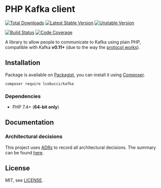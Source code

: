 # PHP Kafka client

[![Total Downloads]](https://packagist.org/packages/lcobucci/kafka)
[![Latest Stable Version]](https://packagist.org/packages/lcobucci/kafka)
[![Unstable Version]](https://packagist.org/packages/lcobucci/kafka)


[![Build Status]](https://github.com/lcobucci/kafka/actions?query=workflow%3A%22PHPUnit%20Tests%22+branch%3Amaster)
[![Code Coverage]](https://codecov.io/gh/lcobucci/kafka)

A library to allow people to communicate to Kafka using plain PHP, compatible with
Kafka **v0.11+** (due to the way the [protocol works](https://kafka.apache.org/protocol)).

## Installation

Package is available on [Packagist], you can install it using [Composer].

```shell
composer require lcobucci/kafka
```

### Dependencies

- PHP 7.4+ (**64-bit only**)

## Documentation

### Architectural decisions

This project uses [ADRs] to record all architectural decisions.
The summary can be found [here](docs/architecture-decisions/README.md).

## License

MIT, see [LICENSE].

[ADRs]: https://github.com/npryce/adr-tools
[Total Downloads]: https://img.shields.io/packagist/dt/lcobucci/kafka.svg?style=flat-square
[Latest Stable Version]: https://img.shields.io/packagist/v/lcobucci/kafka.svg?style=flat-square
[Unstable Version]: https://img.shields.io/packagist/vpre/lcobucci/kafka.svg?style=flat-square
[Build Status]: https://img.shields.io/github/workflow/status/lcobucci/kafka/PHPUnit%20tests/master?style=flat-square
[Code Coverage]: https://codecov.io/gh/lcobucci/kafka/branch/master/graph/badge.svg
[Packagist]: http://packagist.org/packages/lcobucci/kafka
[Composer]: http://getcomposer.org
[LICENSE]: LICENSE

